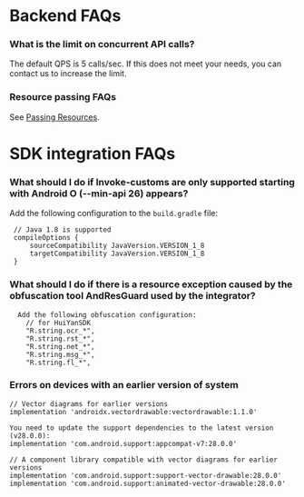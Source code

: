 # Backend FAQs

### What is the limit on concurrent API calls?

The default QPS is 5 calls/sec. If this does not meet your needs, you can contact us to increase the limit.

### Resource passing FAQs

See [Passing Resources](https://intl.cloud.tencent.com/zh/document/product/1061/46849?). 


# SDK integration FAQs


### What should I do if **Invoke-customs are only supported starting with Android O (--min-api 26)** appears?

Add the following configuration to the `build.gradle` file:
  ```
   // Java 1.8 is supported
   compileOptions {
       sourceCompatibility JavaVersion.VERSION_1_8
       targetCompatibility JavaVersion.VERSION_1_8
   }
```
### What should I do if there is a resource exception caused by the obfuscation tool AndResGuard used by the integrator?
```
  Add the following obfuscation configuration:
	// for HuiYanSDK
	"R.string.ocr_*",
	"R.string.rst_*",
	"R.string.net_*",
	"R.string.msg_*",
	"R.string.fl_*",
```
### Errors on devices with an earlier version of system

```
// Vector diagrams for earlier versions
implementation 'androidx.vectordrawable:vectordrawable:1.1.0'
   
You need to update the support dependencies to the latest version (v28.0.0):
implementation 'com.android.support:appcompat-v7:28.0.0'

// A component library compatible with vector diagrams for earlier versions
implementation 'com.android.support:support-vector-drawable:28.0.0'
implementation 'com.android.support:animated-vector-drawable:28.0.0'
```